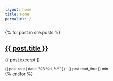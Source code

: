 ```yaml
---
layout: home
title: Home
permalink: /
---
```


{% for post in site.posts %}
  <article class="post">
    <h2><a href="{{ post.url }}">{{ post.title }}</a></h2>
    <p>{{ post.excerpt }}</p>
    <small>{{ post.date | date: "%B %d, %Y" }} · {{ post.read_time }} min</small>
  </article>
{% endfor %}
